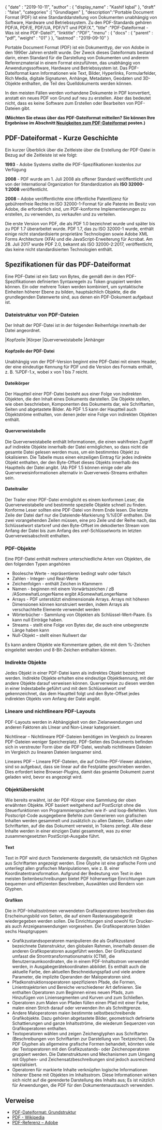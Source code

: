 {
  "date" : "2019-10-11",
  "author" : {
    "display_name" : "Kashif Iqbal"
},
  "draft" : "false",
  "categories" :[ "Grundlagen" ],
  "description":"Portable Document Format (PDF) ist eine Standarddarstellung von Dokumenten unabhängig von Software, Hardware und Betriebssystem. Zu den PDF-Standards gehören PDF/A, PDF/E, PDF/UA, PDF/VT und PDF/X.",
  "title" :"PDF-Dateiformat - Was ist eine PDF-Datei?",
  "linktitle" :"PDF",
  "menu" : {
    "docs" : {
      "parent" : "pdf",
      "weight" : "01"
}
},
  "lastmod" : "2019-09-10"
}

Portable Document Format (PDF) ist ein Dokumenttyp, der von Adobe in den 1990er Jahren erstellt wurde. Der Zweck dieses Dateiformats bestand darin, einen Standard für die Darstellung von Dokumenten und anderem Referenzmaterial in einem Format einzuführen, das unabhängig von Anwendungssoftware, Hardware und Betriebssystem ist. Das PDF-Dateiformat kann Informationen wie Text, Bilder, Hyperlinks, Formularfelder, Rich Media, digitale Signaturen, Anhänge, Metadaten, Geodaten und 3D-Objekte enthalten, die Teil des Quelldokuments werden können.

In den meisten Fällen werden vorhandene Dokumente in PDF konvertiert, anstatt ein neues PDF von Grund auf neu zu erstellen. Aber das bedeutet nicht, dass es keine Software zum Erstellen oder Bearbeiten von PDF-Dateien gibt.

**(Möchten Sie etwas über das PDF-Dateiformat mitteilen? Sie können Ihre Ergebnisse im Abschnitt [Neuigkeiten zum PDF-Dateiformat](https://news.fileformat.com/t/PDF) posten.)**

## PDF-Dateiformat - Kurze Geschichte

Ein kurzer Überblick über die Zeitleiste über die Erstellung der PDF-Datei in Bezug auf die Zeitleiste ist wie folgt:

**1993** - Adobe Systems stellte die PDF-Spezifikationen kostenlos zur Verfügung

**2008** - PDF wurde am 1. Juli 2008 als offener Standard veröffentlicht und von der International Organization for Standardization als **ISO 32000-1:2008** veröffentlicht.

**2008** – Adobe veröffentlichte eine öffentliche Patentlizenz für gebührenfreie Rechte im ISO 32000-1-Format für alle Patente im Besitz von Adobe, die erforderlich sind, um PDF-konforme Implementierungen zu erstellen, zu verwenden, zu verkaufen und zu verteilen.

Die erste Version von PDF, die als PDF 1.0 bezeichnet wurde und später bis zu PDF 1.7 überarbeitet wurde. PDF 1.7, das zu ISO 32000-1 wurde, enthält einige nicht standardisierte proprietäre Technologien sowie Adobe XML Forms Architecture (XFA) und die JavaScript-Erweiterung für Acrobat. Am 28. Juli 2017 wurde PDF 2.0, bekannt als ISO 32000-2:2017, veröffentlicht, das keine nicht standardisierten Technologien enthält.

## Spezifikationen für das PDF-Dateiformat

Eine PDF-Datei ist ein Satz von Bytes, die gemäß den in den PDF-Spezifikationen definierten Syntaxregeln zu Token gruppiert werden können. Ein oder mehrere Token werden kombiniert, um syntaktische Einheiten höherer Ebene zu bilden, hauptsächlich Objekte, die die grundlegenden Datenwerte sind, aus denen ein PDF-Dokument aufgebaut ist.

### Dateistruktur von PDF-Dateien

Der Inhalt der PDF-Datei ist in der folgenden Reihenfolge innerhalb der Datei angeordnet.

|Kopfzeile
|Körper
|Querverweistabelle
|Anhänger

#### Kopfzeile der PDF-Datei ####

Unabhängig von der PDF-Version beginnt eine PDF-Datei mit einem Header, der eine eindeutige Kennung für PDF und die Version des Formats enthält, z. B. %PDF-1.x, wobei x von 1 bis 7 reicht.

#### Dateikörper ####

Der Hauptteil einer PDF-Datei besteht aus einer Folge von indirekten Objekten, die den Inhalt eines Dokuments darstellen. Die Objekte stellen, wie oben beschrieben, Komponenten des Dokuments dar, wie Schriftarten, Seiten und abgetastete Bilder. Ab PDF 1.5 kann der Hauptteil auch Objektströme enthalten, von denen jeder eine Folge von indirekten Objekten enthält.

#### Querverweistabelle ####

Die Querverweistabelle enthält Informationen, die einen wahlfreien Zugriff auf indirekte Objekte innerhalb der Datei ermöglichen, so dass nicht die gesamte Datei gelesen werden muss, um ein bestimmtes Objekt zu lokalisieren. Die Tabelle muss einen einzeiligen Eintrag für jedes indirekte Objekt enthalten, der den Byte-Offset dieses Objekts innerhalb des Hauptteils der Datei angibt. (Ab PDF 1.5 können einige oder alle Querverweisinformationen alternativ in Querverweis-Streams enthalten sein.

#### Dateitrailer ####

Der Trailer einer PDF-Datei ermöglicht es einem konformen Leser, die Querverweistabelle und bestimmte spezielle Objekte schnell zu finden. Konforme Leser sollten eine PDF-Datei von ihrem Ende lesen. Die letzte Zeile der Datei darf nur die Dateiende-Markierung %%EOF enthalten. Die zwei vorangehenden Zeilen müssen, eine pro Zeile und der Reihe nach, das Schlüsselwort startxref und den Byte-Offset im dekodierten Stream vom Anfang der Datei bis zum Anfang des xref-Schlüsselworts im letzten Querverweisabschnitt enthalten.

### PDF-Objekte ###

Eine PDF-Datei enthält mehrere unterschiedliche Arten von Objekten, die den folgenden Typen angehören

* Boolesche Werte - repräsentieren bedingt wahr oder falsch
* Zahlen - Integer- und Real-Werte
* Zeichenfolgen - enthält Zeichen in Klammern
* Namen - beginnen mit einem Vorwärtszeichen / zB /ASomewhatLongerName ergibt ASomewhatLongerName
* Arrays - PDF unterstützt eindimensionale Arrays. Arrays mit höheren Dimensionen können konstruiert werden, indem Arrays als verschachtelte Elemente verwendet werden
* Wörterbücher - Sammlung von Objekten als Schlüssel-Wert-Paare. Es kann null Einträge haben.
* Streams - stellt eine Folge von Bytes dar, die auch eine unbegrenzte Länge haben kann
* Null-Objekt – stellt einen Nullwert dar

Es kann andere Objekte wie Kommentare geben, die mit dem %-Zeichen eingeleitet werden und 8-Bit-Zeichen enthalten können.

### Indirekte Objekte ###

Jedes Objekt in einer PDF-Datei kann als indirektes Objekt bezeichnet werden. Indirekte Objekte erhalten eine eindeutige Objektkennung, mit der andere Objekte darauf verweisen können. Querverweise zu diesen werden in einer Indextabelle geführt und mit dem Schlüsselwort xref gekennzeichnet, das dem Hauptteil folgt und den Byte-Offset jedes indirekten Objekts vom Anfang der Datei angibt.

### Lineare und nichtlineare PDF-Layouts ###

PDF-Layouts werden in Abhängigkeit von den Zielanwendungen und anderen Faktoren als Llnear und Non-Linear kategorisiert.

Nichtlinear – Nichtlineare PDF-Dateien benötigen im Vergleich zu linearen PDF-Dateien weniger Speicherplatz. PDF-Seiten des Dokuments befinden sich in verstreuter Form über die PDF-Datei, weshalb nichtlineare Dateien im Vergleich zu linearen Dateien langsamer sind.

Lineares PDF – Lineare PDF-Dateien, die auf Online-PDF-Viewer abzielen, sind so aufgebaut, dass sie linear auf die Festplatte geschrieben werden. Dies erfordert keine Browser-Plugins, damit das gesamte Dokument zuerst geladen wird, bevor es angezeigt wird.

### Objektübersicht ###

Wie bereits erwähnt, ist der PDF-Körper eine Sammlung der oben erwähnten Objekte. PDF basiert weitgehend auf PostScript ohne die Steuerfunktionen von Programmiersprachen wie if- und loop-Befehlen. Vom Postscript-Code ausgegebene Befehle zum Generieren von grafischen Inhalten werden gesammelt und zusätzlich zu allen Dateien, Grafiken oder Schriftarten, auf die das Dokument verweist, in Tokens zerlegt. Alle diese Inhalte werden in einer einzigen Datei gesammelt, was zu einer zusammengesetzten PostScript-Ausgabe führt.

#### Text ####

Text in PDF wird durch Textelemente dargestellt, die tatsächlich mit Glyphen aus Schriftarten angezeigt werden. Eine Glyphe ist eine grafische Form und unterliegt allen grafischen Manipulationen, wie z. B. einer Koordinatentransformation. Aufgrund der Bedeutung von Text in den meisten Seitenbeschreibungen bietet PDF höherwertige Einrichtungen zum bequemen und effizienten Beschreiben, Auswählen und Rendern von Glyphen.

#### Grafiken ####

Die in PDF-Inhaltsströmen verwendeten Grafikoperatoren beschreiben das Erscheinungsbild von Seiten, die auf einem Rasterausgabegerät wiedergegeben werden sollen. Die Einrichtungen sind sowohl für Drucker- als auch Anzeigeanwendungen vorgesehen. Die Grafikoperatoren bilden sechs Hauptgruppen:

* Grafikzustandsoperatoren manipulieren die als Grafikzustand bezeichnete Datenstruktur, den globalen Rahmen, innerhalb dessen die anderen Grafikoperatoren ausgeführt werden. Der Grafikzustand umfasst die Stromtransformationsmatrix (CTM), die Benutzerraumkoordinaten, die in einem PDF-Inhaltsstrom verwendet werden, in Ausgabegerätekoordinaten abbildet. Es enthält auch die aktuelle Farbe, den aktuellen Beschneidungspfad und viele andere Parameter, die implizite Operanden der Maloperatoren sind.
* Pfadkonstruktionsoperatoren spezifizieren Pfade, die Formen, Linientrajektorien und Bereiche verschiedener Art definieren. Sie enthalten Operatoren zum Beginnen eines neuen Pfads, zum Hinzufügen von Liniensegmenten und Kurven und zum Schließen.
* Operatoren zum Malen von Pfaden füllen einen Pfad mit einer Farbe, malen einen Strich darauf oder verwenden ihn als Schnittgrenze.
* Andere Maloperatoren malen bestimmte selbstbeschreibende Grafikobjekte. Dazu gehören abgetastete Bilder, geometrisch definierte Schattierungen und ganze Inhaltsströme, die wiederum Sequenzen von Grafikoperatoren enthalten.
* Textoperatoren wählen und zeigen Zeichenglyphen aus Schriftarten (Beschreibungen von Schriftarten zur Darstellung von Textzeichen). Da PDF Glyphen als allgemeine grafische Formen behandelt, könnten viele der Textoperatoren mit den Grafikzustands- oder Zeichenoperatoren gruppiert werden. Die Datenstrukturen und Mechanismen zum Umgang mit Glyphen- und Zeichensatzbeschreibungen sind jedoch ausreichend spezialisiert.
* Operatoren für markierte Inhalte verknüpfen logische Informationen höherer Ebene mit Objekten im Inhaltsstrom. Diese Informationen wirken sich nicht auf die gerenderte Darstellung des Inhalts aus; Es ist nützlich für Anwendungen, die PDF für den Dokumentenaustausch verwenden.

## Verweise ##

* [PDF-Dateiformat: Grundstruktur](https://resources.infosecinstitute.com/topics/hacking/pdf-file-format-basic-structure/)
* [PDF - Wikipedia](https://en.wikipedia.org/wiki/PDF)
* [PDF-Referenz – Adobe](https://www.adobe.com/devnet-apps/photoshop/fileformatashtml/)

